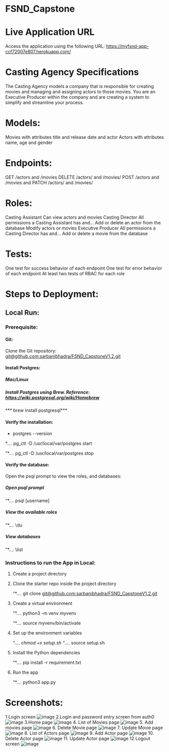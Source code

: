 # FSND_Capstone
# Live Application URL
Access the application using the following URL:
https://myfsnd-app-ccf72007e807.herokuapp.com/
# Casting Agency Specifications
The Casting Agency models a company that is responsible for creating movies and managing and assigning actors to those movies. You are an Executive Producer within the company and are creating a system to simplify and streamline your process.
# Models:
Movies with attributes title and release date and actor
Actors with attributes name, age and gender
# Endpoints:
GET /actors and /movies
DELETE /actors/ and /movies/
POST /actors and /movies and
PATCH /actors/ and /movies/
# Roles:
Casting Assistant
Can view actors and movies
Casting Director
All permissions a Casting Assistant has and…
Add or delete an actor from the database
Modify actors or movies
Executive Producer
All permissions a Casting Director has and…
Add or delete a movie from the database
# Tests:
One test for success behavior of each endpoint
One test for error behavior of each endpoint
At least two tests of RBAC for each role
# Steps to Deployment:
## Local Run:
### Prerequisite:
#### Git: 
Clone the Git repository: [git@github.com:sarbanibhadra/FSND_CapstoneV1.2.git](https://github.com/sarbanibhadra/FSND_CapstoneV1.2.git)
#### Install Postgres:
##### Mac/Linux
##### Install Postgres using Brew. Reference: https://wiki.postgresql.org/wiki/Homebrew 
*** brew install postgresql***
#### Verify the installation:
* postgres --version

*…. pg_ctl -D /usr/local/var/postgres start

“*…. pg_ctl -D /usr/local/var/postgres stop

#### Verify the database:
Open the psql prompt to view the roles, and databases:
##### Open psql prompt
“*…. psql [username]
##### View the available roles
“*…. \du
##### View databases
“*…. \list

### Instructions to run the App in Local:
1. Create a project directory
3. Clone the starter repo inside the project directory

   “*…. git clone  [git@github.com:sarbanibhadra/FSND_CapstoneV1.2.git](https://github.com/sarbanibhadra/FSND_CapstoneV1.2.git)
   
6. Create a virtual environment
   
   “*…. python3 -m venv myvenv

   “*…. source myvenv/bin/activate
8. Set up the environment variables
   
   “*…. chmod +x setup.sh
   “*…. source setup.sh

10. Install the Python dependencies

    “*…. pip install -r requirement.txt
   
12. Run the app
    
    “*…. python3 app.py

# Screenshots:
1 Login screen
![image](https://github.com/sarbanibhadra/FSND_Capstone/assets/28161929/88f43bd1-6cd1-4e58-bb3e-557ebd1e58b0)
2.Login and password entry screen from auth0
![image](https://github.com/sarbanibhadra/FSND_Capstone/assets/28161929/0e707744-bb6b-43b2-844e-5b8f460ba3d2)
3.Home page
![image](https://github.com/sarbanibhadra/FSND_Capstone/assets/28161929/eb5e2791-5f8b-401a-b899-d988f31e5a05)
4. List of Movies page
![image](https://github.com/sarbanibhadra/FSND_Capstone/assets/28161929/50a907ad-c5e1-4068-bcdd-bb3f679a0199)
5. Add movies page
![image](https://github.com/sarbanibhadra/FSND_Capstone/assets/28161929/efca7c82-c013-4ee4-a5cf-0f3c68f0ae62)
6. Delete Movie page
![image](https://github.com/sarbanibhadra/FSND_Capstone/assets/28161929/73aa898c-f12c-4591-8dcf-e42897bd42b3)
7. Update Movie page
![image](https://github.com/sarbanibhadra/FSND_Capstone/assets/28161929/8706e3df-afc8-47c8-9d6d-6ca53fd4f1f1)
8. List of Actors page
![image](https://github.com/sarbanibhadra/FSND_Capstone/assets/28161929/222a967a-2b51-4786-86af-21196570d54f)
9. Add Actor page
![image](https://github.com/sarbanibhadra/FSND_Capstone/assets/28161929/73cb9416-1c2c-4276-bdf6-4be618b930ac)
10. Delete Actor page
![image](https://github.com/sarbanibhadra/FSND_Capstone/assets/28161929/a16aeb1e-8cc1-47dd-86af-d12817d57a9b)
11. Update Actor page
![image](https://github.com/sarbanibhadra/FSND_Capstone/assets/28161929/49b21c24-d853-4ef2-93a8-6e9ac4eede3a)
12 Logout screen
![image](https://github.com/sarbanibhadra/FSND_Capstone/assets/28161929/0cb49f6a-d3b9-4deb-81ec-ac36b9d074b0)



